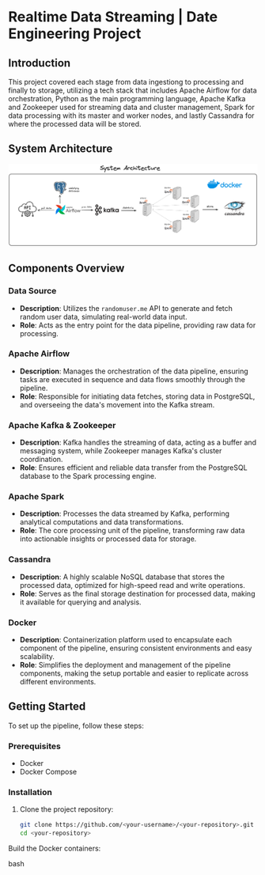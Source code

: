 # Realtime Data Streaming | Date Engineering Project

## Introduction

This project covered each stage from data ingestiong to processing and finally to storage, utilizing a tech stack that includes Apache Airflow for data orchestration, Python as the main programming language, 
Apache Kafka and Zookeeper used for streaming data and cluster management, Spark for data processing with its master and worker nodes, and lastly Cassandra for where the processed data will be stored.

## System Architecture
![System Architecture](https://github.com/itsmandrew/DE-E2E-KakfaTest/blob/main/architecture.png)

## Components Overview

### Data Source

- **Description**: Utilizes the `randomuser.me` API to generate and fetch random user data, simulating real-world data input.
- **Role**: Acts as the entry point for the data pipeline, providing raw data for processing.

### Apache Airflow

- **Description**: Manages the orchestration of the data pipeline, ensuring tasks are executed in sequence and data flows smoothly through the pipeline.
- **Role**: Responsible for initiating data fetches, storing data in PostgreSQL, and overseeing the data's movement into the Kafka stream.

### Apache Kafka & Zookeeper

- **Description**: Kafka handles the streaming of data, acting as a buffer and messaging system, while Zookeeper manages Kafka's cluster coordination.
- **Role**: Ensures efficient and reliable data transfer from the PostgreSQL database to the Spark processing engine.

### Apache Spark

- **Description**: Processes the data streamed by Kafka, performing analytical computations and data transformations.
- **Role**: The core processing unit of the pipeline, transforming raw data into actionable insights or processed data for storage.

### Cassandra

- **Description**: A highly scalable NoSQL database that stores the processed data, optimized for high-speed read and write operations.
- **Role**: Serves as the final storage destination for processed data, making it available for querying and analysis.

### Docker

- **Description**: Containerization platform used to encapsulate each component of the pipeline, ensuring consistent environments and easy scalability.
- **Role**: Simplifies the deployment and management of the pipeline components, making the setup portable and easier to replicate across different environments.


## Getting Started

To set up the pipeline, follow these steps:

### Prerequisites

- Docker
- Docker Compose

### Installation

1. Clone the project repository:

   ```bash
   git clone https://github.com/<your-username>/<your-repository>.git
   cd <your-repository>
   ```
Build the Docker containers:

bash


